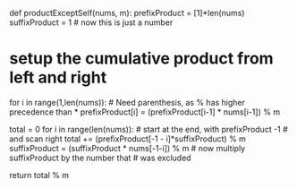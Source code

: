 def productExceptSelf(nums, m):
  prefixProduct = [1]*len(nums)
  suffixProduct = 1    # now this is just a number

  # setup the cumulative product from left and right
  for i in range(1,len(nums)):
    # Need parenthesis, as % has higher precedence than *
    prefixProduct[i] = (prefixProduct[i-1] * nums[i-1]) % m

  total = 0
  for i in range(len(nums)):
    # start at the end, with prefixProduct -1
    # and scan right
    total += (prefixProduct[-1 - i]*suffixProduct) % m
    suffixProduct = (suffixProduct * nums[-1-i]) % m
    # now multiply suffixProduct by the number that
    # was excluded

  return total % m